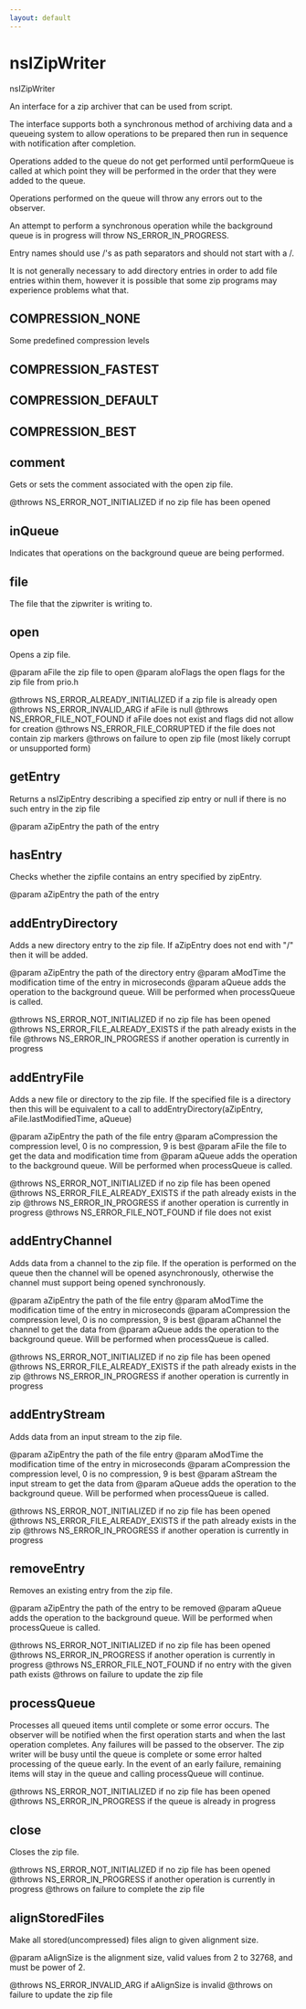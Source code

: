 ```yaml
---
layout: default
---
```


# nsIZipWriter #

nsIZipWriter

An interface for a zip archiver that can be used from script.

The interface supports both a synchronous method of archiving data and a
queueing system to allow operations to be prepared then run in sequence
with notification after completion.

Operations added to the queue do not get performed until performQueue is
called at which point they will be performed in the order that they were
added to the queue.

Operations performed on the queue will throw any errors out to the
observer.

An attempt to perform a synchronous operation while the background queue
is in progress will throw NS_ERROR_IN_PROGRESS.

Entry names should use /'s as path separators and should not start with
a /.

It is not generally necessary to add directory entries in order to add file
entries within them, however it is possible that some zip programs may
experience problems what that.


## COMPRESSION_NONE ##

Some predefined compression levels


## COMPRESSION_FASTEST ##

## COMPRESSION_DEFAULT ##

## COMPRESSION_BEST ##

## comment ##

Gets or sets the comment associated with the open zip file.

@throws NS_ERROR_NOT_INITIALIZED if no zip file has been opened


## inQueue ##

Indicates that operations on the background queue are being performed.


## file ##

The file that the zipwriter is writing to.


## open ##

Opens a zip file.

@param aFile the zip file to open
@param aIoFlags the open flags for the zip file from prio.h

@throws NS_ERROR_ALREADY_INITIALIZED if a zip file is already open
@throws NS_ERROR_INVALID_ARG if aFile is null
@throws NS_ERROR_FILE_NOT_FOUND if aFile does not exist and flags did
 not allow for creation
@throws NS_ERROR_FILE_CORRUPTED if the file does not contain zip markers
@throws <other-error> on failure to open zip file (most likely corrupt
 or unsupported form)


## getEntry ##

Returns a nsIZipEntry describing a specified zip entry or null if there
is no such entry in the zip file

@param aZipEntry the path of the entry


## hasEntry ##

Checks whether the zipfile contains an entry specified by zipEntry.

@param aZipEntry the path of the entry


## addEntryDirectory ##

Adds a new directory entry to the zip file. If aZipEntry does not end with
"/" then it will be added.

@param aZipEntry the path of the directory entry
@param aModTime the modification time of the entry in microseconds
@param aQueue adds the operation to the background queue. Will be
       performed when processQueue is called.

@throws NS_ERROR_NOT_INITIALIZED if no zip file has been opened
@throws NS_ERROR_FILE_ALREADY_EXISTS if the path already exists in the
 file
@throws NS_ERROR_IN_PROGRESS if another operation is currently in progress


## addEntryFile ##

Adds a new file or directory to the zip file. If the specified file is
a directory then this will be equivalent to a call to
addEntryDirectory(aZipEntry, aFile.lastModifiedTime, aQueue)

@param aZipEntry the path of the file entry
@param aCompression the compression level, 0 is no compression, 9 is best
@param aFile the file to get the data and modification time from
@param aQueue adds the operation to the background queue. Will be
       performed when processQueue is called.

@throws NS_ERROR_NOT_INITIALIZED if no zip file has been opened
@throws NS_ERROR_FILE_ALREADY_EXISTS if the path already exists in the zip
@throws NS_ERROR_IN_PROGRESS if another operation is currently in progress
@throws NS_ERROR_FILE_NOT_FOUND if file does not exist


## addEntryChannel ##

Adds data from a channel to the zip file. If the operation is performed
on the queue then the channel will be opened asynchronously, otherwise
the channel must support being opened synchronously.

@param aZipEntry the path of the file entry
@param aModTime the modification time of the entry in microseconds
@param aCompression the compression level, 0 is no compression, 9 is best
@param aChannel the channel to get the data from
@param aQueue adds the operation to the background queue. Will be
       performed when processQueue is called.

@throws NS_ERROR_NOT_INITIALIZED if no zip file has been opened
@throws NS_ERROR_FILE_ALREADY_EXISTS if the path already exists in the zip
@throws NS_ERROR_IN_PROGRESS if another operation is currently in progress


## addEntryStream ##

Adds data from an input stream to the zip file.

@param aZipEntry the path of the file entry
@param aModTime the modification time of the entry in microseconds
@param aCompression the compression level, 0 is no compression, 9 is best
@param aStream the input stream to get the data from
@param aQueue adds the operation to the background queue. Will be
       performed when processQueue is called.

@throws NS_ERROR_NOT_INITIALIZED if no zip file has been opened
@throws NS_ERROR_FILE_ALREADY_EXISTS if the path already exists in the zip
@throws NS_ERROR_IN_PROGRESS if another operation is currently in progress


## removeEntry ##

Removes an existing entry from the zip file.

@param aZipEntry the path of the entry to be removed
@param aQueue adds the operation to the background queue. Will be
       performed when processQueue is called.

@throws NS_ERROR_NOT_INITIALIZED if no zip file has been opened
@throws NS_ERROR_IN_PROGRESS if another operation is currently in progress
@throws NS_ERROR_FILE_NOT_FOUND if no entry with the given path exists
@throws <other-error> on failure to update the zip file


## processQueue ##

Processes all queued items until complete or some error occurs. The
observer will be notified when the first operation starts and when the
last operation completes. Any failures will be passed to the observer.
The zip writer will be busy until the queue is complete or some error
halted processing of the queue early. In the event of an early failure,
remaining items will stay in the queue and calling processQueue will
continue.

@throws NS_ERROR_NOT_INITIALIZED if no zip file has been opened
@throws NS_ERROR_IN_PROGRESS if the queue is already in progress


## close ##

Closes the zip file.

@throws NS_ERROR_NOT_INITIALIZED if no zip file has been opened
@throws NS_ERROR_IN_PROGRESS if another operation is currently in progress
@throws <other-error> on failure to complete the zip file


## alignStoredFiles ##

Make all stored(uncompressed) files align to given alignment size.

@param aAlignSize is the alignment size, valid values from 2 to 32768, and
must be power of 2.

@throws NS_ERROR_INVALID_ARG if aAlignSize is invalid
@throws <other-error> on failure to update the zip file

